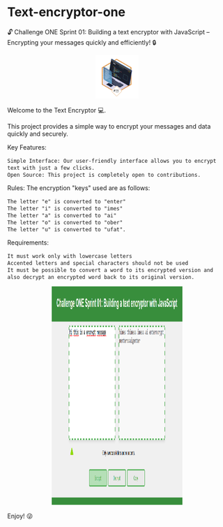 # Text-encryptor-one
🔓 Challenge ONE Sprint 01: Building a text encryptor with JavaScript – Encrypting your messages quickly and efficiently! 🔒

<div align="center">
    <img src="./img/insignia_encriptador.png" width="100px" height="100px">
</div>

Welcome to the Text Encryptor 💻.

This project provides a simple way to encrypt your messages and data quickly and securely.

Key Features:

    Simple Interface: Our user-friendly interface allows you to encrypt text with just a few clicks.
    Open Source: This project is completely open to contributions.

Rules:
The encryption "keys" used are as follows:

    The letter "e" is converted to "enter"
    The letter "i" is converted to "imes"
    The letter "a" is converted to "ai"
    The letter "o" is converted to "ober"
    The letter "u" is converted to "ufat".
        
Requirements:

    It must work only with lowercase letters
    Accented letters and special characters should not be used
    It must be possible to convert a word to its encrypted version and also decrypt an encrypted word back to its original version.

<div align="center">
    <img src="./img/example.png" width="300px" height="500px">
</div>   
  
Enjoy! 😜
